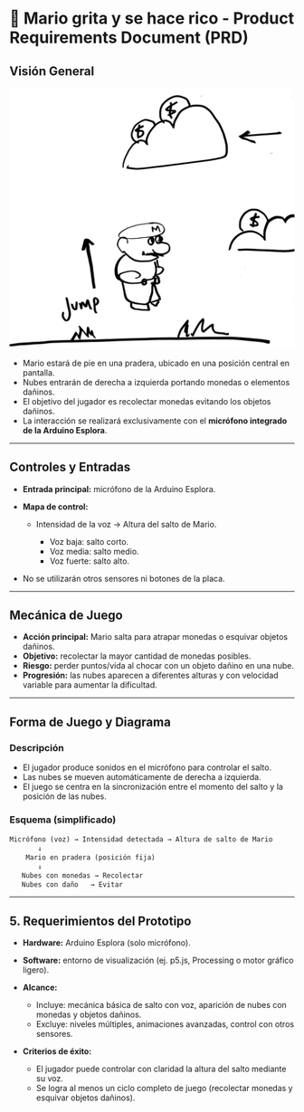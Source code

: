 # 📄 Mario grita y se hace rico - Product Requirements Document (PRD)

## Visión General

![Boceto](boceto.jpg)

* Mario estará de pie en una pradera, ubicado en una posición central en pantalla.
* Nubes entrarán de derecha a izquierda portando monedas o elementos dañinos.
* El objetivo del jugador es recolectar monedas evitando los objetos dañinos.
* La interacción se realizará exclusivamente con el **micrófono integrado de la Arduino Esplora**.

---

## Controles y Entradas

* **Entrada principal:** micrófono de la Arduino Esplora.
* **Mapa de control:**

  * Intensidad de la voz → Altura del salto de Mario.

    * Voz baja: salto corto.
    * Voz media: salto medio.
    * Voz fuerte: salto alto.
* No se utilizarán otros sensores ni botones de la placa.

---

## Mecánica de Juego

* **Acción principal:** Mario salta para atrapar monedas o esquivar objetos dañinos.
* **Objetivo:** recolectar la mayor cantidad de monedas posibles.
* **Riesgo:** perder puntos/vida al chocar con un objeto dañino en una nube.
* **Progresión:** las nubes aparecen a diferentes alturas y con velocidad variable para aumentar la dificultad.

---

## Forma de Juego y Diagrama

### Descripción

* El jugador produce sonidos en el micrófono para controlar el salto.
* Las nubes se mueven automáticamente de derecha a izquierda.
* El juego se centra en la sincronización entre el momento del salto y la posición de las nubes.

### Esquema (simplificado)

```
Micrófono (voz) → Intensidad detectada → Altura de salto de Mario
       ↓
    Mario en pradera (posición fija)
       ↓
   Nubes con monedas → Recolectar
   Nubes con daño   → Evitar
```

---

## 5. Requerimientos del Prototipo

* **Hardware:** Arduino Esplora (solo micrófono).
* **Software:** entorno de visualización (ej. p5.js, Processing o motor gráfico ligero).
* **Alcance:**

  * Incluye: mecánica básica de salto con voz, aparición de nubes con monedas y objetos dañinos.
  * Excluye: niveles múltiples, animaciones avanzadas, control con otros sensores.
* **Criterios de éxito:**

  * El jugador puede controlar con claridad la altura del salto mediante su voz.
  * Se logra al menos un ciclo completo de juego (recolectar monedas y esquivar objetos dañinos).

